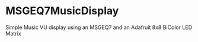# MSGEQ7MusicDisplay
Simple Music VU display using an MSGEQ7 and an Adafruit 8x8 BiColor LED Matrix
